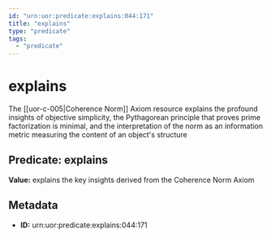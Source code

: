 ```yaml
---
id: "urn:uor:predicate:explains:044:171"
title: "explains"
type: "predicate"
tags:
  - "predicate"
---
```


# explains

The [[uor-c-005|Coherence Norm]] Axiom resource explains the profound insights of objective simplicity, the Pythagorean principle that proves prime factorization is minimal, and the interpretation of the norm as an information metric measuring the content of an object's structure

## Predicate: explains

**Value:** explains the key insights derived from the Coherence Norm Axiom

## Metadata

- **ID:** urn:uor:predicate:explains:044:171
